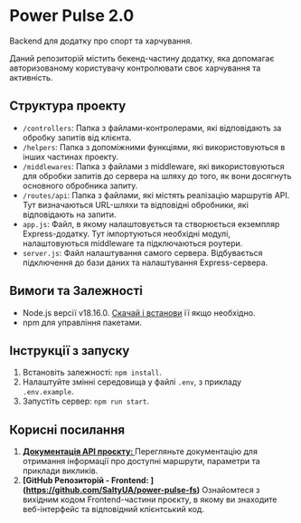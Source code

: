 # Power Pulse 2.0

Backend для додатку про спорт та харчування.

Даний репозиторій містить бекенд-частину додатку, яка допомагає авторизованому
користувачу контролювати своє харчування та активність.

## Структура проекту

- `/controllers`: Папка з файлами-контролерами, які відповідають за обробку
  запитів від клієнта.
- `/helpers`: Папка з допоміжними функціями, які використовуються в інших
  частинах проекту.
- `/middlewares`: Папка з файлами з middleware, які використовуються для
  обробки запитів до сервера на шляху до того, як вони досягнуть основного
  обробника запиту.
- `/routes/api`: Папка з файлами, які містять реалізацію маршрутів API. Тут
  визначаються URL-шляхи та відповідні обробники, які відповідають на запити.
- `app.js`: Файл, в якому налаштовується та створюється екземпляр
  Express-додатку. Тут імпортуються необхідні модулі, налаштовуються
  middleware та підключаються роутери.
- `server.js`: Файл налаштування самого сервера. Відбувається підключення до
  бази даних та налаштування Express-сервера.

## Вимоги та Залежності

- Node.js версії v18.16.0. [Скачай і встанови](https://nodejs.org/en/) її якщо необхідно.
- npm для управління пакетами.

## Інструкції з запуску

1. Встановіть залежності: `npm install`.
2. Налаштуйте змінні середовища у файлі `.env`, з прикладу `.env.example`.
3. Запустіть сервер: `npm run start`.

## Корисні посилання

1.  **[Документація API проєкту: ](https://power-4vwy.onrender.com/api/v1/api-docs/)**
    Перегляньте документацію для отримання інформації про доступні маршрути, параметри та приклади викликів.
2.  **[GitHub Репозиторій - Frontend: ] (https://github.com/SaltyUA/power-pulse-fs)**
    Ознайомтеся з вихідним кодом Frontend-частини проєкту, в якому ви знаходите веб-інтерфейс та відповідний клієнтський код.
